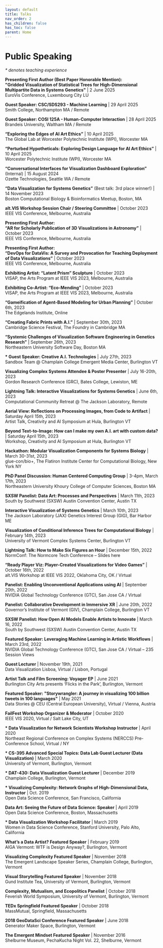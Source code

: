 ```yaml
---
layout: default
title: Talks
nav_order: 2
has_children: false
has_toc: false
parent: Home
---
```

# Public Speaking
_* denotes teaching experience_

__Presenting First Author (Best Paper Honorable Mention):  
"Gridded Visualization of Statistical Trees for High-Dimensional Multipartite Data in Systems Genetics"__ | 2 June 2025  
EuroVis Conference, Luxembourg City LU

__Guest Speaker: CSC/SDS293 - Machine Learning__ | 29 April 2025  
Smith College, Northampton MA / Remote

__Guest Speaker: COSI 125A - Human-Computer Interaction__ | 28 April 2025  
Brandeis University, Waltham MA / Remote

__“Exploring the Edges of AI Art Ethics”__ | 10 April 2025  
The Global Lab at Worcester Polytechnic Institute (WPI), Worcester MA

__“Perturbed Hypotheticals: Exploring Design Language for AI Art Ethics”__ | 10 April 2025  
Worcester Polytechnic Institute (WPI), Worcester MA

__“Conversational Interfaces for Visualization Dashboard Exploration”__ (Internal) | 15 August 2024  
Ozette Technologies, Seattle WA / Remote

__“Data Visualization for Systems Genetics”__ (Best talk: 3rd place winner!) | 14 November 2023  
Boston Computational Biology & Bioinformatics Meetup, Boston, MA

__alt.VIS Workshop Session Chair / Steering Committee__ | October 2023  
IEEE VIS Conference, Melbourne, Australia

__Presenting First Author:  
“AR for Scholarly Publication of 3D Visualizations in Astronomy”__ | October 2023  
IEEE VIS Conference, Melbourne, Australia

__Presenting First Author:  
“DevOps for DataVis: A Survey and Provocation for Teaching Deployment of Data Visualizations”__ | October 2023  
IEEE VIS Conference, Melbourne, Australia

__Exhibiting Artist: “Latent Prism” Sculpture__ | October 2023  
VISAP, the Arts Program at IEEE VIS 2023, Melbourne, Australia

__Exhibiting Co-Artist: “Eco-Mending”__ | October 2023  
VISAP, the Arts Program at IEEE VIS 2023, Melbourne, Australia

__“Gameification of Agent-Based Modeling for Urban Planning”__ | October 6th, 2023  
The Edgelands Institute, Online

__“Creating Fabric Prints with A.I.”__ | September 30th, 2023  
Cambridge Science Festival, The Foundry in Cambridge MA

__“Systemic Challenges of Visualization Software Engineering in Genetics Research”__ | September 26th, 2023  
Northeastern University Software Day, Boston MA

__* Guest Speaker: Creative A.I. Technologies__ | July 27th, 2023  
Sandbox Team @ Champlain College Emergent Media Center, Burlington VT

__Visualizing Complex Systems Attendee & Poster Presenter__ | July 16-20th, 2023  
Gordon Research Conference (GRC), Bates College, Lewiston, ME

__Lightning Talk: Interactive Visualizations for Systems Genetics__ | June 6th, 2023  
Computational Community Retreat @ The Jackson Laboratory, Remote

__Aerial View: Reflections on Processing Images, from Code to Artifact__ | Saturday April 15th, 2023  
Artist Talk, Creativity and AI Symposium at Hula, Burlington VT

__Beyond Text-to-Image: How can I make my own A.I. art with custom data?__ | Saturday April 15th, 2023  
Workshop, Creativity and AI Symposium at Hula, Burlington VT

__Hackathon: Modular Visualization Components for Systems Biology__ | March 30-31st, 2023  
glue-con/bio+, The Flatiron Institute Center for Computational Biology, New York NY

__PhD Panel Discussion: Human Centered Computing Group__ | 3-4pm, March 17th, 2023  
Northeastern University Khoury College of Computer Sciences, Boston MA

__SXSW Panelist: Data Art: Processes and Perspectives__ | March 11th, 2023  
South by Southwest (SXSW) Austin Convention Center, Austin TX

__Interactive Visualization of Systems Genetics__ | March 10th, 2023  
The Jackson Laboratory (JAX) Genetics Interest Group (GIG), Bar Harbor ME

__Visualization of Conditional Inference Trees for Computational Biology__ | February 14th, 2023  
University of Vermont Complex Systems Center, Burlington VT

__Lightning Talk: How to Make Six Figures an Hour__  |  December 15th, 2022  
NormConf: The Normcore Tech Conference – Slides here

__“Ready Player Viz: Player-Created Visualizations for Video Games”__ | October 16th, 2022  
alt.VIS Workshop at IEEE VIS 2022, Oklahoma City, OK / Virtual

__Panelist: Enabling Unconventional Applications using AI__ | September 20th, 2022  
NVIDIA Global Technology Conference (GTC), San Jose CA / Virtual

__Panelist: Collaborative Development in Immersive XR__ | June 20th, 2022  
Governor’s Institute of Vermont (GIV), Champlain College, Burlington VT

__SXSW Panelist: How Open AI Models Enable Artists to Innovate__ | March 16, 2022  
South by Southwest (SXSW) Austin Convention Center, Austin TX

__Featured Speaker: Leveraging Machine Learning in Artistic Workflows__ | March 23rd, 2022  
NVIDIA Global Technology Conference (GTC), San Jose CA / Virtual – 235 Session Views

__Guest Lecturer__  |  November 19th, 2021  
Data Visualization Lisboa, Virtual / Lisbon, Portugal

__Artist Talk and Film Screening: Voyager EP__  |  June 2021  
Burlington City Arts presents ‘Flicks in the Park’, Burlington, Vermont

__Featured Speaker: "Storywrangler: A journey in visualizing 100 billion tweets in 100 languages"__ | May 2021  
Data Stories @ CEU (Central European University), Virtual / Vienna, Austria

__FailFest Workshop Organizer & Moderator__  |  October 2020  
IEEE VIS 2020, Virtual / Salt Lake City, UT

__* Data Visualization for Network Scientists Workshop Instructor__  |  April 2020  
Northeast Regional Conference on Complex Systems (NERCCS) Pre-Conference School, Virtual / NY

__* CS-395 Advanced Special Topics: Data Lab Guest Lecturer (Data Visualization)__  |  March 2020  
University of Vermont, Burlington, Vermont

__* DAT-430: Data Visualization Guest Lecturer__  |  December 2019  
Champlain College, Burlington, Vermont

__* Visualizing Complexity: Network Graphs of High-Dimensional Data, Instructor__  |  Oct. 2019  
Open Data Science Conference, San Francisco, California

__Data Art: Seeing the Future of Data Science: Speaker__  |  April 2019  
Open Data Science Conference, Boston, Massachusetts

__* Data Visualization Workshop Facilitator__  |  March 2019  
Women in Data Science Conference, Stanford University, Palo Alto, California

__What’s a Data Artist? Featured Speaker__  |  February 2019  
AIGA Vermont: WTF is Design Anyway?, Burlington, Vermont

__Visualizing Complexity Featured Speaker__  |  November 2018  
The Emergent Landscape Speaker Series, Champlain College, Burlington, Vermont

__Visual Storytelling Featured Speaker__  |  November 2018  
Gund Institute Tea, University of Vermont, Burlington, Vermont

__Complexity, Mutualism, and Ecopolitics Panelist__  |  October 2018   
Feverish World Symposium, University of Vermont, Burlington, Vermont

__TEDx Springfield Featured Speaker__  |  October 2018  
MassMutual, Springfield, Massachusetts

__2018 GeoDataSci Conference Featured Speaker__  |  June 2018  
Generator Maker Space, Burlington, Vermont

__The Emergent Mindset Featured Speaker__ |  November 2016  
Shelburne Museum, PechaKucha Night Vol. 22, Shelburne, Vermont
